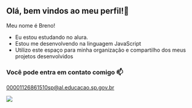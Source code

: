 ## Olá, bem vindos ao meu perfil!📘

Meu nome é Breno!

- Eu estou estudando no alura.
- Estou me desenvolvendo na linguagem JavaScript
- Utilizo este espaço para minha organização e compartilho dos meus projetos desenvolvidos 

### Você pode entra em contato comigo 📫

00001126861510sp@al.educacao.sp.gov.br

![](https://tenor.com/pt-BR/view/transformers-optimus-prime-bumblebee-slam-slamming-gif-24230353)
